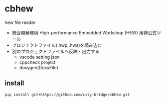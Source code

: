 # cbhew
hew file reader

* 統合開発環境 High-performance Embedded Workshop (HEW) 用非公式ツール
* プロジェクトファイル(.hwp,.hws)を読み込む
* 別のプロジェクトファイルへ反映・出力する
  * vscode setting json
  * cppcheck project
  * doxygen(DoxyFile)

## install
```
pip install git+https://github.com/city-bridge/cbhew.git
```
